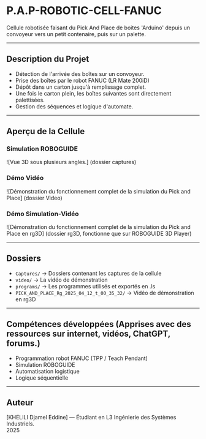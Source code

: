 # P.A.P-ROBOTIC-CELL-FANUC
Cellule robotisée faisant du Pick And Place de boites 'Arduino' depuis un convoyeur vers un petit contenaire, puis sur un palette.

---

## Description du Projet

- Détection de l'arrivée des boîtes sur un convoyeur.
- Prise des boîtes par le robot FANUC (LR Mate 200iD)
- Dépôt dans un carton jusqu'à remplissage complet.
- Une fois le carton plein, les boîtes suivantes sont directement palettisées.
- Gestion des séquences et logique d'automate.

---

## Aperçu de la Cellule

### Simulation ROBOGUIDE
![Vue 3D sous plusieurs angles.] (dossier captures)

### Démo Vidéo
![Démonstration du fonctionnement complet de la simulation du Pick and Place] (dossier Video)

### Démo Simulation-Vidéo
![Démonstration du fonctionnement complet de la simulation du Pick and Place en rg3D] (dossier rg3D, fonctionne que sur ROBOGUIDE 3D Player)

---

## Dossiers
- `Captures/` → Dossiers contenant les captures de la cellule
- `video/` → La vidéo de démonstration
- `programs/` → Les programmes utilisés et exportés en .ls
- `PICK_AND_PLACE_Rg_2025_04_12_t_00_35_32/` → Vidéo de démonstration en rg3D

---

## Compétences développées (Apprises avec des ressources sur internet, vidéos, ChatGPT, forums.)
- Programmation robot FANUC (TPP / Teach Pendant)
- Simulation ROBOGUIDE
- Automatisation logistique
- Logique séquentielle

---

## Auteur
[KHELILI Djamel Eddine] — Étudiant en L3 Ingénierie des Systèmes Industriels.  
2025
